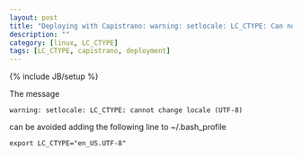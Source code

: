 ```yaml
---
layout: post
title: "Deploying with Capistrano: warning: setlocale: LC_CTYPE: Can not change locale"
description: ""
category: [linux, LC_CTYPE]
tags: [LC_CTYPE, capistrano, deployment]
---
```

{% include JB/setup %}


The message 

    warning: setlocale: LC_CTYPE: cannot change locale (UTF-8)

can be avoided adding the following line to ~/.bash_profile

    export LC_CTYPE="en_US.UTF-8"

